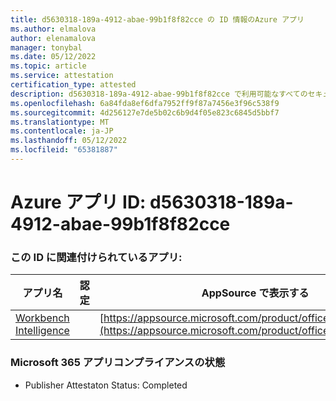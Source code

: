 ```yaml
---
title: d5630318-189a-4912-abae-99b1f8f82cce の ID 情報のAzure アプリ
ms.author: elmalova
author: elenamalova
manager: tonybal
ms.date: 05/12/2022
ms.topic: article
ms.service: attestation
certification_type: attested
description: d5630318-189a-4912-abae-99b1f8f82cce で利用可能なすべてのセキュリティとコンプライアンス情報。
ms.openlocfilehash: 6a84fda8ef6dfa7952ff9f87a7456e3f96c538f9
ms.sourcegitcommit: 4d256127e7de5b02c6b9d4f05e823c6845d5bbf7
ms.translationtype: MT
ms.contentlocale: ja-JP
ms.lasthandoff: 05/12/2022
ms.locfileid: "65381887"
---
```

# <a name="azure-app-id-d5630318-189a-4912-abae-99b1f8f82cce"></a>Azure アプリ ID: d5630318-189a-4912-abae-99b1f8f82cce


### <a name="apps-associated-with-this-id"></a>この ID に関連付けられているアプリ:
| **アプリ名** | **認定** | **AppSource で表示する** |
|--------------|---------------|-----------------------|
| [Workbench Intelligence](../forward/WA200002705.md) |  | [https://appsource.microsoft.com/product/office/WA200002705](https://appsource.microsoft.com/product/office/WA200002705) |

### <a name="microsoft-365-app-compliance-status"></a>Microsoft 365 アプリコンプライアンスの状態
- Publisher Attestaton Status: Completed
